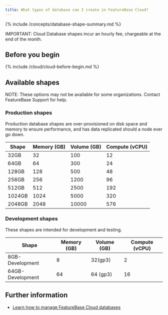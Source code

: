 ```yaml
---
title: What types of database can I create in FeatureBase Cloud?
---
```

<!--source https://molecula.atlassian.net/wiki/spaces/PROD/pages/893222913/Packaging+Pricing -->
{% include /concepts/database-shape-summary.md %}

IMPORTANT: Cloud Database shapes incur an hourly fee, chargeable at the end of the month.

## Before you begin

{% include /cloud/cloud-before-begin.md %}

## Available shapes

NOTE: These options may not be available for some organizations. Contact FeatureBase Support for help.

### Production shapes

Production database shapes are over-provisioned on disk space and memory to ensure performance, and has data replicated should a node ever go down.

| Shape | Memory (GB) | Volume (GB) | Compute (vCPU) |
|---|---|---|---|
| 32GB | 32 | 100 | 12 |
| 64GB | 64 | 300 | 24 |
| 128GB | 128 | 500 | 48 |
| 256GB | 256 | 1200 | 96 |
| 512GB | 512 | 2500 | 192 |
| 1024GB | 1024 | 5000 | 320 |
| 2048GB | 2048 | 10000 | 576 |

### Development shapes

These shapes are intended for development and testing.

| Shape | Memory (GB) | Volume (GB) | Compute (vCPU) |
|---|---|---|---|
| 8GB-Development | 8 | 32(gp3) | 2 |
| 64GB-Development | 64 | 64 (gp3) | 16 |

## Further information

* [Learn how to manage FeatureBase Cloud databases](/cloud/cloud-database/cloud-db-manage)
